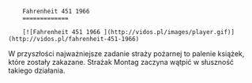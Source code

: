 
        Fahrenheit 451 1966 
        =============
        
        [![Fahrenheit 451 1966 ](http://vidos.pl/images/player.gif)](http://vidos.pl/fahrenheit-451-1966)
        
        
 W przyszłości najważniejsze zadanie straży pożarnej to palenie książek, które zostały zakazane. Strażak Montag zaczyna wątpić w słuszność takiego działania.
    